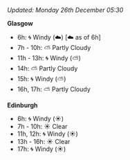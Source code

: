 *Updated: Monday 26th December 05:30*

**Glasgow**

* 6h: :cyclone: Windy (:cloud:) [:cloud: as of 6h]
* 7h - 10h: :partly_sunny: Partly Cloudy
* 11h - 13h: :cyclone: Windy (:partly_sunny:)
* 14h: :partly_sunny: Partly Cloudy
* 15h: :cyclone: Windy (:partly_sunny:)
* 16h, 17h: :partly_sunny: Partly Cloudy

**Edinburgh**

* 6h: :cyclone: Windy (:sunny:)
* 7h - 10h: :sunny: Clear
* 11h, 12h: :cyclone: Windy (:sunny:)
* 13h - 16h: :sunny: Clear
* 17h: :cyclone: Windy (:sunny:)
